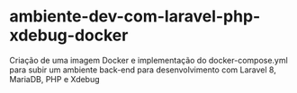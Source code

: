 # ambiente-dev-com-laravel-php-xdebug-docker
Criação de uma imagem Docker e implementação do docker-compose.yml para subir um ambiente back-end para desenvolvimento com Laravel 8, MariaDB, PHP e Xdebug
